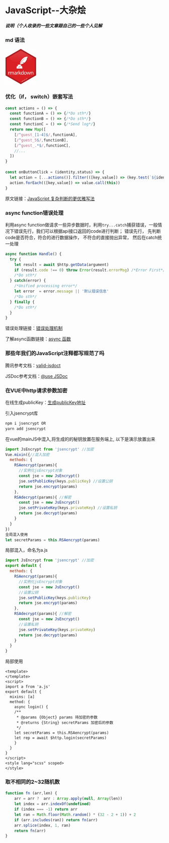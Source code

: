 # JavaScript--大杂烩
##### 说明（个人收录的一些文章跟自己的一些个人见解

### md 语法
<p align="left"><a href="https://github.com/younghz/Markdown" target="_blank" rel="noopener noreferrer"><img width="100" src="https://github.com/Hero-ChiJay/JavaScript--Hodgepodge/blob/master/images/md.png" alt="md logo"></a></p>

### 优化（if， switch）嵌套写法

```javascript
const actions = () => {
  const functionA = () => {/*Do sth*/}
  const functionB = () => {/*Do sth*/}
  const functionC = () => {/*Send log*/}
  return new Map([
    [/^guest_[1-4]$/,functionA],
    [/^guest_5$/,functionB],
    [/^guest_.*$/,functionC],
    //...
  ])
}

const onButtonClick = (identity,status) => {
  let action = [...actions()].filter(([key,value]) => (key.test(`${identity}_${status}`)))
  action.forEach(([key,value]) => value.call(this))
}
```

<p align="left">原文链接：<a href="https://juejin.im/post/5bdfef86e51d453bf8051bf8" target="_blank" rel="noopener noreferrer">JavaScript 复杂判断的更优雅写法</a></p>

### async function错误处理

利用async function做请求一些异步数据时，利用`try...catch`捕获错误，一般情况下错误先行，我们可以根据api接口返回的code进行判断；
错误先行， 先判断code是否符合，符合的进行数据操作， 不符合的直接抛出异常， 然后在catch统一处理

```javascript
async function Handle() {
  try {
    let result = await $http.getData(argument)
    if (result.code !== 0) throw Error(result.errorMsg) /*Error First*/
    /*Do sth*/
  } catch(error) {
    /*Unified processing error*/
    let error  = error.message || '默认错误信息'
    /*Do sth*/
  } finally {
    /*Do sth*/
  }
}
```
<p align="left">错误处理链接：<a href="http://javascript.ruanyifeng.com/grammar/error.html" target="_blank" rel="noopener noreferrer">错误处理机制</a></p>
<p align="left">了解async函数链接：<a href="http://es6.ruanyifeng.com/#docs/async" target="_blank" rel="noopener noreferrer">async 函数</a></p>

### 那些年我们的JavaScript注释都写规范了吗

<p align="left">腾讯参考文档：<a href="https://cloud.tencent.com/developer/section/1135849" target="_blank" rel="noopener noreferrer">valid-jsdoct</a></p>

<p align="left">JSDoc参考文档：<a href="http://usejsdoc.org" target="_blank" rel="noopener noreferrer">@use JSDoc</a></p>

### 在VUE中http请求参数加密
<p align="left">在线生成publicKey：<a href="http://travistidwell.com/jsencrypt/demo/" target="_blank" rel="noopener noreferrer">生成publicKey地址</a></p>

引入jsencrypt库

```javascript
npm i jsencrypt OR
yarn add jsencrypt
```

在vue的mainJS中混入,将生成的的秘钥放置在服务端上, 以下是演示放置出来
```javascript
import JsEncrypt from 'jsencrypt' //加密
Vue.mixin({//混入加密
  methods: {
    RSAencrypt(params){
      //实例化jsEncrypt对象
      const jse = new JsEncrypt()
      jse.setPublicKey(keys.publicKey) //设置公钥
      return jse.encrypt(params)
    },
    RSAdecrypt(params){ //解密
      const jse = new JsEncrypt()
      jse.setPrivateKey(keys.privateKey) //设置私钥
      return jse.decrypt(params)
    }
  }
})
全局混入使用
let secretParams = this.RSAencrypt(params)
``` 

局部混入，命名为a.js
```javascript
import JsEncrypt from 'jsencrypt' //加密
export default {
  methods: {
    RSAencrypt(params){
      //实例化jsEncrypt对象
      const jse = new JsEncrypt()
      //设置公钥
      jse.setPublicKey(keys.publicKey)
      return jse.encrypt(params)
    },
    RSAdecrypt(params){ //解密
      const jse = new JsEncrypt()
      //设置私钥
      jse.setPrivateKey(keys.privateKey)
      return jse.decrypt(params)
    }
  }
}
```
局部使用
```vue
<template>
</template>
<script>
import a from 'a.js'
export default {
  mixins: [a]
  method: {
    async login() {
    /**
     * @params {Object} params 待加密的参数
     * @returns {String} secretParams 加密后的参数
     */
    let secretParams = this.RSAencrypt(params)
    let rep = await $http.login(secretParams)
    }
  }
}
</script>
<style lang="scss" scoped>
</style>
```
### 取不相同的2~32随机数
```javascript
function fn (arr,len) {
	arr = arr ?  arr : Array.apply(null, Array(len))
	let index = arr.indexOf(undefined)
	if (index === -1) return arr
	let ran = Math.floor(Math.random() * (32 - 2 + 1)) + 2
	if (arr.includes(ran)) return fn(arr)
	arr.splice(index, 1, ran)
	return fn(arr)
}
```
